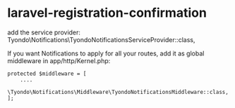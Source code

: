 # laravel-registration-confirmation

add the service provider:
Tyondo\Notifications\TyondoNotificationsServiceProvider::class,

If you want Notifications to apply for all your routes, add it as global middleware in app/http/Kernel.php:
````
protected $middleware = [
    ....
    \Tyondo\Notifications\Middleware\TyondoNotificationsMiddleware::class,
];
````
